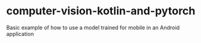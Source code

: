 # computer-vision-kotlin-and-pytorch
Basic example of how to use a model trained for mobile in an Android application
